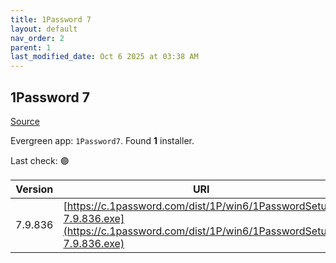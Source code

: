 ```yaml
---
title: 1Password 7
layout: default
nav_order: 2
parent: 1
last_modified_date: Oct 6 2025 at 03:38 AM
---
```


## 1Password 7

[Source](https://1password.com/)

Evergreen app: `1Password7`. Found **1** installer.

Last check: 🟢

| Version | URI                                                                                                                                |
| ------- | ---------------------------------------------------------------------------------------------------------------------------------- |
| 7.9.836 | [https://c.1password.com/dist/1P/win6/1PasswordSetup-7.9.836.exe](https://c.1password.com/dist/1P/win6/1PasswordSetup-7.9.836.exe) |
